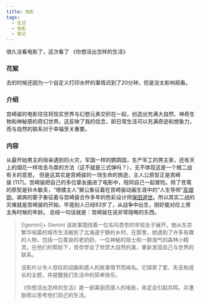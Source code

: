 ```yaml
---
title: 电影
tags:
  - 生活
  - 电影
  - 笔记
---
```

很久没看电影了，这次看了
《你想活出怎样的生活》
<!-- more -->
### 花絮
去的时候还因为一个自定义打印水杯的事情迟到了20分钟，但是没太影响观看。
### 介绍
宫崎骏的电影往往将现实世界与幻想元素交织在一起，创造出充满大自然、神奇生物和神秘感的奇幻世界。这反映了我的信念，即日常生活可以充满奇迹和想象力，而与自然的联系对于幸福至关重要。
### 内容
  
  从最开始男主的母亲遇到的火灾，军国一样的鹦鹉国，生产军工的男主家，还有天上的烟花一样攻击鸟类的方法（这不就是三式弹吗？），无不体现这是一个根二战有关的意思。
  但是这其实是宫崎骏的一场生命的旅途，主人公原型正是宫崎骏 [117]。宫崎骏把自己的多位挚友画进了电影中，陪同自己一起冒险。除了苍鹭的原型是铃木敏夫，“塔楼主人”舅公象征着在宫崎骏动画生涯中的“人生导师”[高畑勋](https://baike.baidu.com/item/%E9%AB%98%E7%95%91%E5%8B%8B/7737238?fromModule=lemma_inlink)，飒爽的雾子象征着与宫崎骏合作多年的色彩设计师[保田道世](https://baike.baidu.com/item/%E4%BF%9D%E7%94%B0%E9%81%93%E4%B8%96/3497839?fromModule=lemma_inlink)。所以其实二战的灾难就是宫崎骏的开始，毕竟别人已经83岁了，从战争中出生，刚好能对应上男主角时候的年龄。
总结一句话就是：宫崎骏在说非常隐晦的东西。

>[!gemini]+ Gemini
>该故事围绕着一位名叫杏奈的年轻女子展开，她从东京繁华喧嚣的城市生活搬到了北海道宁静的乡村。在那里，她遇到了许多有趣的人物，包括一位善良的老奶奶、一位神秘的隐士和一群淘气的森林小精灵。在他们的帮助下，杏奈学会了欣赏大自然的美，重新发现自己与世界的联系。
> 
>   该影片以令人惊叹的动画和感人的故事情节而闻名。它探索了爱、失去和成长的主题，并提醒我们生活中的简单快乐。
> 
>   《你想活出怎样的生活》是一部美丽而感人的电影，肯定会引起共鸣，并激励观众思考他们自己的生活。
 